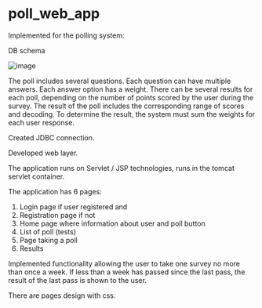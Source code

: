 # poll_web_app
Implemented for the polling system:

DB schema

![image](https://user-images.githubusercontent.com/93138699/159952566-5d2575f9-bef3-40f7-8aa0-42e7da882655.png)

The poll includes several questions. Each question can have multiple answers.
Each answer option has a weight.
There can be several results for each poll, depending on the number of points scored by the user during the survey.
The result of the poll includes the corresponding range of scores and decoding. To determine the result, the system must sum the weights for each user response.

Created JDBC connection.

Developed web layer.

The application runs on Servlet / JSP technologies, runs in the tomcat servlet container.

The application has 6 pages:
1. Login page if user registered and
2. Registration page if not
3. Home page where information about user and poll button
4. List of poll (tests)
5. Page taking a poll
6. Results

Implemented functionality allowing the user to take one survey no more than once a week. If less than a week has passed since the last pass, the result of the last pass is shown to the user.

There are pages design with css.
